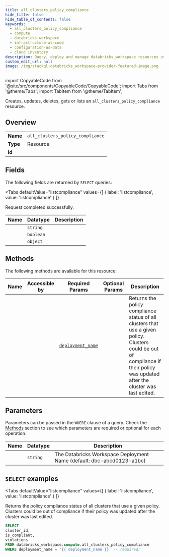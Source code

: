 ```yaml
--- 
title: all_clusters_policy_compliance
hide_title: false
hide_table_of_contents: false
keywords:
  - all_clusters_policy_compliance
  - compute
  - databricks_workspace
  - infrastructure-as-code
  - configuration-as-data
  - cloud inventory
description: Query, deploy and manage databricks_workspace resources using SQL
custom_edit_url: null
image: /img/stackql-databricks_workspace-provider-featured-image.png
---
```


import CopyableCode from '@site/src/components/CopyableCode/CopyableCode';
import Tabs from '@theme/Tabs';
import TabItem from '@theme/TabItem';

Creates, updates, deletes, gets or lists an <code>all_clusters_policy_compliance</code> resource.

## Overview
<table><tbody>
<tr><td><b>Name</b></td><td><code>all_clusters_policy_compliance</code></td></tr>
<tr><td><b>Type</b></td><td>Resource</td></tr>
<tr><td><b>Id</b></td><td><CopyableCode code="databricks_workspace.compute.all_clusters_policy_compliance" /></td></tr>
</tbody></table>

## Fields

The following fields are returned by `SELECT` queries:

<Tabs
    defaultValue="listcompliance"
    values={[
        { label: 'listcompliance', value: 'listcompliance' }
    ]}
>
<TabItem value="listcompliance">

Request completed successfully.

<table>
<thead>
    <tr>
    <th>Name</th>
    <th>Datatype</th>
    <th>Description</th>
    </tr>
</thead>
<tbody>
<tr>
    <td><CopyableCode code="cluster_id" /></td>
    <td><code>string</code></td>
    <td></td>
</tr>
<tr>
    <td><CopyableCode code="is_compliant" /></td>
    <td><code>boolean</code></td>
    <td></td>
</tr>
<tr>
    <td><CopyableCode code="violations" /></td>
    <td><code>object</code></td>
    <td></td>
</tr>
</tbody>
</table>
</TabItem>
</Tabs>

## Methods

The following methods are available for this resource:

<table>
<thead>
    <tr>
    <th>Name</th>
    <th>Accessible by</th>
    <th>Required Params</th>
    <th>Optional Params</th>
    <th>Description</th>
    </tr>
</thead>
<tbody>
<tr>
    <td><a href="#listcompliance"><CopyableCode code="listcompliance" /></a></td>
    <td><CopyableCode code="select" /></td>
    <td><a href="#parameter-deployment_name"><code>deployment_name</code></a></td>
    <td></td>
    <td>Returns the policy compliance status of all clusters that use a given policy. Clusters could be out of compliance if their policy was updated after the cluster was last edited.</td>
</tr>
</tbody>
</table>

## Parameters

Parameters can be passed in the `WHERE` clause of a query. Check the [Methods](#methods) section to see which parameters are required or optional for each operation.

<table>
<thead>
    <tr>
    <th>Name</th>
    <th>Datatype</th>
    <th>Description</th>
    </tr>
</thead>
<tbody>
<tr id="parameter-deployment_name">
    <td><CopyableCode code="deployment_name" /></td>
    <td><code>string</code></td>
    <td>The Databricks Workspace Deployment Name (default: dbc-abcd0123-a1bc)</td>
</tr>
</tbody>
</table>

## `SELECT` examples

<Tabs
    defaultValue="listcompliance"
    values={[
        { label: 'listcompliance', value: 'listcompliance' }
    ]}
>
<TabItem value="listcompliance">

Returns the policy compliance status of all clusters that use a given policy. Clusters could be out of compliance if their policy was updated after the cluster was last edited.

```sql
SELECT
cluster_id,
is_compliant,
violations
FROM databricks_workspace.compute.all_clusters_policy_compliance
WHERE deployment_name = '{{ deployment_name }}' -- required;
```
</TabItem>
</Tabs>
